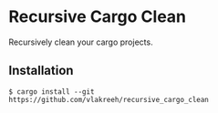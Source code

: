 # Recursive Cargo Clean
Recursively clean your cargo projects.

## Installation

```
$ cargo install --git https://github.com/vlakreeh/recursive_cargo_clean
```
